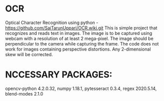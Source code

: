 # OCR
Optical Character Recognition using python - https://github.com/SaiTarunUppari/OCR.wiki.git
This is simple project that recognizes and reads text in images.
The image is to be captured using webcam with a resolution of at least 2 mega-pixel.
The image should be perpendicular to the camera while capturing the frame.
The code does not work for images containing perspective distortions.
Any 2-dimensional skew will be corrected.


# NCCESSARY PACKAGES:
  opencv-python          4.2.0.32,
  numpy                  1.18.1,
  pytesseract            0.3.4,
  regex                  2020.5.14,
  blend-modes            2.1.0
